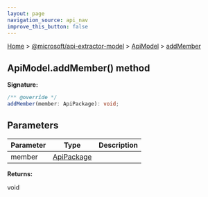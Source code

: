 ```yaml
---
layout: page
navigation_source: api_nav
improve_this_button: false
---
```



[Home](./index.md) &gt; [@microsoft/api-extractor-model](./api-extractor-model.md) &gt; [ApiModel](./api-extractor-model.apimodel.md) &gt; [addMember](./api-extractor-model.apimodel.addmember.md)

## ApiModel.addMember() method


<b>Signature:</b>

```typescript
/** @override */
addMember(member: ApiPackage): void;
```

## Parameters

|  Parameter | Type | Description |
|  --- | --- | --- |
|  member | [ApiPackage](./api-extractor-model.apipackage.md) |  |

<b>Returns:</b>

void
